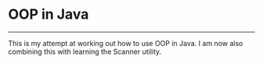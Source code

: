 # OOP in Java

---

This is my attempt at working out how to use OOP in Java. I am now also combining this with learning the Scanner utility.
